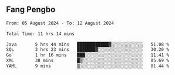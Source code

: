 ## Fang Pengbo

<!--START_SECTION:waka-->

```txt
From: 05 August 2024 - To: 12 August 2024

Total Time: 11 hrs 14 mins

Java       5 hrs 44 mins   ████████████▓░░░░░░░░░░░░   51.08 %
SQL        3 hrs 23 mins   ███████▓░░░░░░░░░░░░░░░░░   30.20 %
Go         1 hr 16 mins    ███░░░░░░░░░░░░░░░░░░░░░░   11.41 %
XML        38 mins         █▒░░░░░░░░░░░░░░░░░░░░░░░   05.69 %
YAML       9 mins          ▒░░░░░░░░░░░░░░░░░░░░░░░░   01.44 %
```

<!--END_SECTION:waka-->